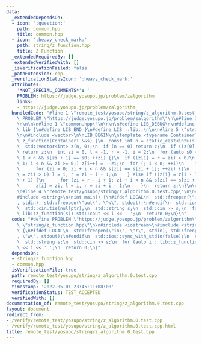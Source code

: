 ```yaml
---
data:
  _extendedDependsOn:
  - icon: ':question:'
    path: common.hpp
    title: common.hpp
  - icon: ':heavy_check_mark:'
    path: string/z_function.hpp
    title: Z Function
  _extendedRequiredBy: []
  _extendedVerifiedWith: []
  _isVerificationFailed: false
  _pathExtension: cpp
  _verificationStatusIcon: ':heavy_check_mark:'
  attributes:
    '*NOT_SPECIAL_COMMENTS*': ''
    PROBLEM: https://judge.yosupo.jp/problem/zalgorithm
    links:
    - https://judge.yosupo.jp/problem/zalgorithm
  bundledCode: "#line 1 \"remote_test/yosupo/string/z_algorithm.0.test.cpp\"\n#define\
    \ PROBLEM \"https://judge.yosupo.jp/problem/zalgorithm\"\n\n#line 1 \"string/z_function.hpp\"\
    \n\n\n\n#line 1 \"common.hpp\"\n\n\n\n#define LIB_DEBUG\n\n#define LIB_BEGIN namespace\
    \ lib {\n#define LIB_END }\n#define LIB ::lib::\n\n\n#line 5 \"string/z_function.hpp\"\
    \n\n#include <vector>\n\nLIB_BEGIN\n\ntemplate <typename ContainerT>\nstd::vector<int>\
    \ z_function(ContainerT &&s) {\n  const int n = static_cast<int>(s.size());\n\
    \  std::vector<int> z(n, 0);\n  if (n == 0) return z;\n  if ((z[0] = n) == 1)\
    \ return z;\n  int zi = 0, l = -1, r = -1, i = 2;\n  for (auto s0 = s[0]; zi +\
    \ 1 < n && s[zi + 1] == s0; ++zi) {}\n  if ((z[1] = r = zi) > 0)\n    for (l =\
    \ 1; i < n && zi >= 0;) z[i++] = --zi;\n  for (; i < n; ++i)\n    if (r < i) {\n\
    \      for (zi = 0; zi + i < n && s[zi] == s[zi + i]; ++zi) {}\n      if ((z[i]\
    \ = zi) > 0) l = i, r = zi + i - 1;\n    } else if ((z[i] = z[i - l]) >= r - i\
    \ + 1) {\n      for (zi = r - i + 1; zi + i < n && s[zi] == s[zi + i]; ++zi) {}\n\
    \      z[i] = zi, l = i, r = zi + i - 1;\n    }\n  return z;\n}\n\nLIB_END\n\n\
    \n#line 4 \"remote_test/yosupo/string/z_algorithm.0.test.cpp\"\n\n#include <iostream>\n\
    #include <string>\n\nint main() {\n#ifdef LOCAL\n  std::freopen(\"in\", \"r\"\
    , stdin), std::freopen(\"out\", \"w\", stdout);\n#endif\n  std::ios::sync_with_stdio(false);\n\
    \  std::cin.tie(nullptr);\n  std::string s;\n  std::cin >> s;\n  for (auto i :\
    \ lib::z_function(s)) std::cout << i << ' ';\n  return 0;\n}\n"
  code: "#define PROBLEM \"https://judge.yosupo.jp/problem/zalgorithm\"\n\n#include\
    \ \"string/z_function.hpp\"\n\n#include <iostream>\n#include <string>\n\nint main()\
    \ {\n#ifdef LOCAL\n  std::freopen(\"in\", \"r\", stdin), std::freopen(\"out\"\
    , \"w\", stdout);\n#endif\n  std::ios::sync_with_stdio(false);\n  std::cin.tie(nullptr);\n\
    \  std::string s;\n  std::cin >> s;\n  for (auto i : lib::z_function(s)) std::cout\
    \ << i << ' ';\n  return 0;\n}"
  dependsOn:
  - string/z_function.hpp
  - common.hpp
  isVerificationFile: true
  path: remote_test/yosupo/string/z_algorithm.0.test.cpp
  requiredBy: []
  timestamp: '2022-05-01 23:45:11+08:00'
  verificationStatus: TEST_ACCEPTED
  verifiedWith: []
documentation_of: remote_test/yosupo/string/z_algorithm.0.test.cpp
layout: document
redirect_from:
- /verify/remote_test/yosupo/string/z_algorithm.0.test.cpp
- /verify/remote_test/yosupo/string/z_algorithm.0.test.cpp.html
title: remote_test/yosupo/string/z_algorithm.0.test.cpp
---
```

